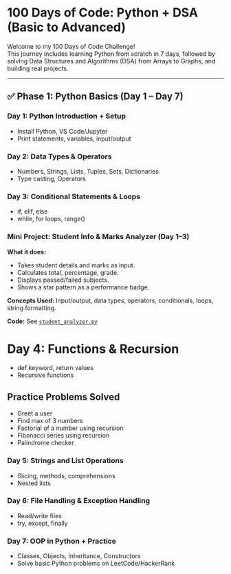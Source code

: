 # 100 Days of Code: Python + DSA (Basic to Advanced)

Welcome to my 100 Days of Code Challenge!  
This journey includes learning Python from scratch in 7 days, followed by solving Data Structures and Algorithms (DSA) from Arrays to Graphs, and building real projects.

---

## ✅ Phase 1: Python Basics (Day 1 – Day 7)

### Day 1: Python Introduction + Setup
- Install Python, VS Code/Jupyter
- Print statements, variables, input/output

### Day 2: Data Types & Operators
- Numbers, Strings, Lists, Tuples, Sets, Dictionaries
- Type casting, Operators

### Day 3: Conditional Statements & Loops
- if, elif, else
- while, for loops, range()

### Mini Project: Student Info & Marks Analyzer (Day 1–3)

**What it does:**
- Takes student details and marks as input.
- Calculates total, percentage, grade.
- Displays passed/failed subjects.
- Shows a star pattern as a performance badge.

**Concepts Used:** Input/output, data types, operators, conditionals, loops, string formatting.

**Code:** See [`student_analyzer.py`](Day_1,2,3_Program.py)

# Day 4: Functions & Recursion
- def keyword, return values
- Recursive functions
## Practice Problems Solved

- Greet a user
- Find max of 3 numbers
- Factorial of a number using recursion
- Fibonacci series using recursion
- Palindrome checker


### Day 5: Strings and List Operations
- Slicing, methods, comprehensions
- Nested lists

### Day 6: File Handling & Exception Handling
- Read/write files
- try, except, finally

### Day 7: OOP in Python + Practice
- Classes, Objects, Inheritance, Constructors
- Solve basic Python problems on LeetCode/HackerRank


